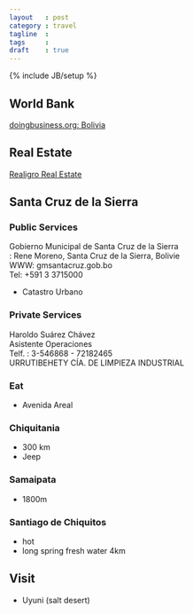 ```yaml
---
layout   : post
category : travel
tagline  : 
tags     : 
draft    : true
---
```

{% include JB/setup %}

## World Bank

[doingbusiness.org: Bolivia](http://www.doingbusiness.org/data/exploreeconomies/bolivia)

## Real Estate

[Realigro Real Estate](http://bolivien.realigro.de/zu-verkaufen/immobilien)

## Santa Cruz de la Sierra

### Public Services

Gobierno Municipal de Santa Cruz de la Sierra  
:   Rene Moreno, Santa Cruz de la Sierra, Bolivie  
    WWW: gmsantacruz.gob.bo  
    Tel: +591 3 3715000

- Catastro Urbano

### Private Services

Haroldo Suárez Chávez  
Asistente Operaciones  
Telf. : 3-546868  -  72182465  
URRUTIBEHETY CÍA. DE LIMPIEZA INDUSTRIAL

### Eat

- Avenida Areal

### Chiquitania

- 300 km
- Jeep

### Samaipata

- 1800m

### Santiago de Chiquitos

- hot
- long spring fresh water 4km

## Visit

- Uyuni (salt desert)
